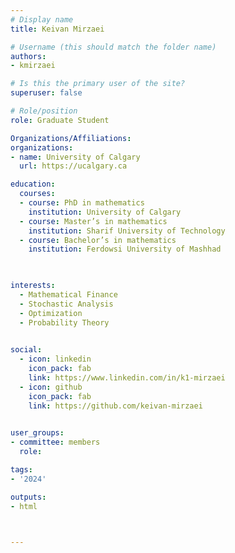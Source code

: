```yaml
---
# Display name
title: Keivan Mirzaei

# Username (this should match the folder name)
authors:
- kmirzaei

# Is this the primary user of the site?
superuser: false

# Role/position
role: Graduate Student

Organizations/Affiliations:
organizations:
- name: University of Calgary
  url: https://ucalgary.ca

education:
  courses:
  - course: PhD in mathematics
    institution: University of Calgary 
  - course: Master’s in mathematics
    institution: Sharif University of Technology
  - course: Bachelor’s in mathematics
    institution: Ferdowsi University of Mashhad
  


interests:
  - Mathematical Finance
  - Stochastic Analysis
  - Optimization
  - Probability Theory
  

social:
  - icon: linkedin
    icon_pack: fab
    link: https://www.linkedin.com/in/k1-mirzaei
  - icon: github
    icon_pack: fab
    link: https://github.com/keivan-mirzaei
   

user_groups:
- committee: members
  role: 

tags:
- '2024'

outputs:
- html



---
```


